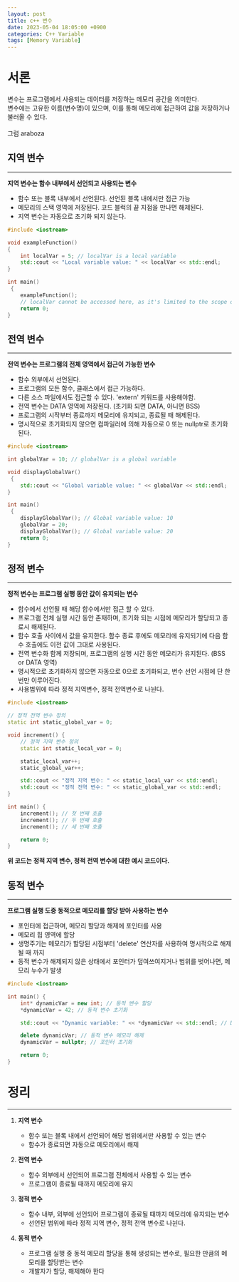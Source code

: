 ```yaml
---
layout: post
title: c++ 변수
date: 2023-05-04 18:05:00 +0900
categories: C++ Variable
tags: [Memory Variable]
---
```


# 서론
변수는 프로그램에서 사용되는 데이터를 저장하는 메모리 공간을 의미한다. <br/>
변수에는 고유한 이름(변수명)이 있으며, 이를 통해 메모리에 접근하여 값을 저장하거나 불러올 수 있다.
<br/><br/>
그럼 araboza

## 지역 변수
----
**지역 변수는 함수 내부에서 선언되고 사용되는 변수**

- 함수 또는 블록 내부에서 선언된다. 선언된 블록 내에서만 접근 가능
- 메모리의 스택 영역에 저장된다. 코드 블럭의 끝 지점을 만나면 해제된다.
- 지역 변수는 자동으로 초기화 되지 않는다.

```cpp 
#include <iostream>

void exampleFunction() 
{
    int localVar = 5; // localVar is a local variable
    std::cout << "Local variable value: " << localVar << std::endl;
}

int main()
 {
    exampleFunction();
    // localVar cannot be accessed here, as it's limited to the scope of exampleFunction()
    return 0;
}
```

## 전역 변수
----------
**전역 변수는 프로그램의 전체 영역에서 접근이 가능한 변수**
- 함수 외부에서 선언된다.
- 프로그램의 모든 함수, 클래스에서 접근 가능하다.
- 다른 소스 파일에서도 접근할 수 있다. 'extern' 키워드를 사용해야함.
- 전역 변수는 DATA 영역에 저장된다. (초기화 되면 DATA, 아니면 BSS)
- 프로그램의 시작부터 종료까지 메모리에 유지되고, 종료될 때 해제된다.
- 명시적으로 초기화되지 않으면 컴파일러에 의해 자동으로 0 또는 nullptr로 초기화된다.


```cpp
#include <iostream>

int globalVar = 10; // globalVar is a global variable

void displayGlobalVar()
 {
    std::cout << "Global variable value: " << globalVar << std::endl;
}

int main()
 {
    displayGlobalVar(); // Global variable value: 10
    globalVar = 20;
    displayGlobalVar(); // Global variable value: 20
    return 0;
}
```


## 정적 변수
---------
**정적 변수는 프로그램 실행 동안 값이 유지되는 변수**
- 함수에서 선언될 때 해당 함수에서만 접근 할 수 있다.
- 프로그램 전체 실행 시간 동안 존재하며, 초기화 되는 시점에 메모리가 할당되고 종료시 해제된다.
- 함수 호출 사이에서 값을 유지한다. 함수 종료 후에도 메모리에 유지되기에 다음 함수 호출에도 이전 값이 그대로 사용된다.
- 전역 변수화 함께 저장되며, 프로그램의 실행 시간 동안 메모리가 유지된다. (BSS or DATA 영역)
- 명시적으로 초기화하지 않으면 자동으로 0으로 초기화되고, 변수 선언 시점에 단 한 번만 이루어진다.
- 사용범위에 따라 정적 지역변수, 정적 전역변수로 나뉜다.


```cpp
#include <iostream>

// 정적 전역 변수 정의
static int static_global_var = 0;

void increment() {
    // 정적 지역 변수 정의
    static int static_local_var = 0;

    static_local_var++;
    static_global_var++;

    std::cout << "정적 지역 변수: " << static_local_var << std::endl;
    std::cout << "정적 전역 변수: " << static_global_var << std::endl;
}

int main() {
    increment(); // 첫 번째 호출
    increment(); // 두 번째 호출
    increment(); // 세 번째 호출

    return 0;
}
```

**위 코드는 정적 지역 변수, 정적 전역 변수에 대한 예시 코드이다.**

## 동적 변수
------------
**프로그램 실행 도중 동적으로 메모리를 할당 받아 사용하는 변수**
- 포인터에 접근하며, 메모리 할당과 해제에 포인터를 사용
- 메모리 힙 영역에 할당
- 생명주기는 메모리가 할당된 시점부터 'delete' 연산자를 사용하여 명시적으로 해제될 때 까지
- 동적 변수가 해제되지 않은 상태에서 포인터가 덮여쓰여지거나 범위를 벗어나면, 메모리 누수가 발생

```cpp
#include <iostream>

int main() {
    int* dynamicVar = new int; // 동적 변수 할당
    *dynamicVar = 42; // 동적 변수 초기화

    std::cout << "Dynamic variable: " << *dynamicVar << std::endl; // Dynamic variable: 42

    delete dynamicVar; // 동적 변수 메모리 해제
    dynamicVar = nullptr; // 포인터 초기화

    return 0;
}
```

# 정리
--------------
1. **지역 변수**
   - 함수 또는 블록 내에서 선언되어 해당 범위에서만 사용할 수 있는 변수
   - 함수가 종료되면 자동으로 메모리에서 해제

2. **전역 변수**
   - 함수 외부에서 선언되어 프로그램 전체에서 사용할 수 있는 변수
   - 프로그램이 종료될 때까지 메모리에 유지

3. **정적 변수**
   - 함수 내부, 외부에 선언되어 프로그램이 종료될 때까지 메모리에 유지되는 변수
   - 선언된 범위에 따라 정적 지역 변수, 정적 전역 변수로 나뉜다.

4. **동적 변수**
   - 프로그램 실행 중 동적 메모리 할당을 통해 생성되는 변수로, 필요한 만큼의 메모리를 할당받는 변수
   - 개발자가 할당, 해제해야 한다